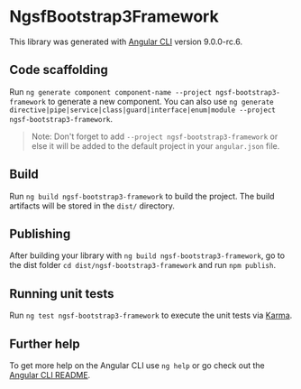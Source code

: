 # NgsfBootstrap3Framework

This library was generated with [Angular CLI](https://github.com/angular/angular-cli) version 9.0.0-rc.6.

## Code scaffolding

Run `ng generate component component-name --project ngsf-bootstrap3-framework` to generate a new component. You can also use `ng generate directive|pipe|service|class|guard|interface|enum|module --project ngsf-bootstrap3-framework`.
> Note: Don't forget to add `--project ngsf-bootstrap3-framework` or else it will be added to the default project in your `angular.json` file. 

## Build

Run `ng build ngsf-bootstrap3-framework` to build the project. The build artifacts will be stored in the `dist/` directory.

## Publishing

After building your library with `ng build ngsf-bootstrap3-framework`, go to the dist folder `cd dist/ngsf-bootstrap3-framework` and run `npm publish`.

## Running unit tests

Run `ng test ngsf-bootstrap3-framework` to execute the unit tests via [Karma](https://karma-runner.github.io).

## Further help

To get more help on the Angular CLI use `ng help` or go check out the [Angular CLI README](https://github.com/angular/angular-cli/blob/master/README.md).
